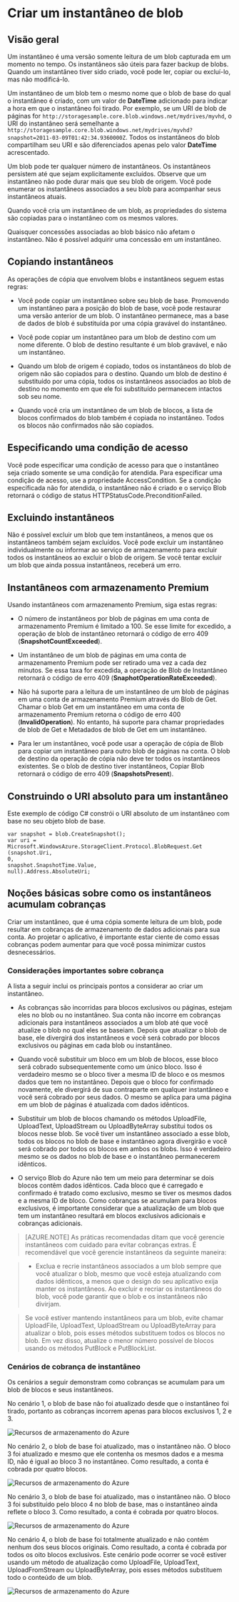 <properties 
	pageTitle="Criando um instantâneo de um Blob" 
	description="Um guia de introdução para a criação de instantâneos de Blob de Armazenamento do Azure" 
	services="storage" 
	documentationCenter="" 
	authors="tamram" 
	manager="adinah" 
	editor=""/>

<tags 
	ms.service="storage" 
	ms.workload="storage" 
	ms.tgt_pltfrm="na" 
	ms.devlang="na" 
	ms.topic="article" 
	ms.date="02/20/2015" 
	ms.author="tamram"/>

# Criar um instantâneo de blob

## Visão geral

Um instantâneo é uma versão somente leitura de um blob capturada em um momento no tempo. Os instantâneos são úteis para fazer backup de blobs. Quando um instantâneo tiver sido criado, você pode ler, copiar ou excluí-lo, mas não modificá-lo. 

Um instantâneo de um blob tem o mesmo nome que o blob de base do qual o instantâneo é criado, com um valor de **DateTime** adicionado para indicar a hora em que o instantâneo foi tirado. Por exemplo, se um URI de blob de páginas for  `http://storagesample.core.blob.windows.net/mydrives/myvhd`, o URI do instantâneo será semelhante a  `http://storagesample.core.blob.windows.net/mydrives/myvhd?snapshot=2011-03-09T01:42:34.9360000Z`. Todos os instantâneos do blob compartilham seu URI e são diferenciados apenas pelo valor **DateTime** acrescentado.

Um blob pode ter qualquer número de instantâneos. Os instantâneos persistem até que sejam explicitamente excluídos. Observe que um instantâneo não pode durar mais que seu blob de origem. Você pode enumerar os instantâneos associados a seu blob para acompanhar seus instantâneos atuais.

Quando você cria um instantâneo de um blob, as propriedades do sistema são copiadas para o instantâneo com os mesmos valores. 

Quaisquer concessões associadas ao blob básico não afetam o instantâneo. Não é possível adquirir uma concessão em um instantâneo.

## Copiando instantâneos 

As operações de cópia que envolvem blobs e instantâneos seguem estas regras:

- Você pode copiar um instantâneo sobre seu blob de base. Promovendo um instantâneo para a posição do blob de base, você pode restaurar uma versão anterior de um blob. O instantâneo permanece, mas a base de dados de blob é substituída por uma cópia gravável do instantâneo.

- Você pode copiar um instantâneo para um blob de destino com um nome diferente. O blob de destino resultante é um blob gravável, e não um instantâneo.

- Quando um blob de origem é copiado, todos os instantâneos do blob de origem não são copiados para o destino. Quando um blob de destino é substituído por uma cópia, todos os instantâneos associados ao blob de destino no momento em que ele foi substituído permanecem intactos sob seu nome. 

- Quando você cria um instantâneo de um blob de blocos, a lista de blocos confirmados do blob também é copiada no instantâneo. Todos os blocos não confirmados não são copiados.

## Especificando uma condição de acesso 

Você pode especificar uma condição de acesso para que o instantâneo seja criado somente se uma condição for atendida. Para especificar uma condição de acesso, use a propriedade AccessCondition. Se a condição especificada não for atendida, o instantâneo não é criado e o serviço Blob retornará o código de status HTTPStatusCode.PreconditionFailed.

## Excluindo instantâneos 

Não é possível excluir um blob que tem instantâneos, a menos que os instantâneos também sejam excluídos. Você pode excluir um instantâneo individualmente ou informar ao serviço de armazenamento para excluir todos os instantâneos ao excluir o blob de origem. Se você tentar excluir um blob que ainda possua instantâneos, receberá um erro.

## Instantâneos com armazenamento Premium
Usando instantâneos com armazenamento Premium, siga estas regras:

- O número de instantâneos por blob de páginas em uma conta de armazenamento Premium é limitado a 100. Se esse limite for excedido, a operação de blob de instantâneo retornará o código de erro 409 (**SnapshotCountExceeded**).

- Um instantâneo de um blob de páginas em uma conta de armazenamento Premium pode ser retirado uma vez a cada dez minutos. Se essa taxa for excedida, a operação de Blob de Instantâneo retornará o código de erro 409 (**SnaphotOperationRateExceeded**).

- Não há suporte para a leitura de um instantâneo de um blob de páginas em uma conta de armazenamento Premium através do Blob de Get. Chamar o blob Get em um instantâneo em uma conta de armazenamento Premium retorna o código de erro 400 (**InvalidOperation**). No entanto, há suporte para chamar propriedades de blob de Get e Metadados de blob de Get em um instantâneo.

- Para ler um instantâneo, você pode usar a operação de cópia de Blob para copiar um instantâneo para outro blob de páginas na conta. O blob de destino da operação de cópia não deve ter todos os instantâneos existentes. Se o blob de destino tiver instantâneos, Copiar Blob retornará o código de erro 409 (**SnapshotsPresent**).

## Construindo o URI absoluto para um instantâneo 

Este exemplo de código C# constrói o URI absoluto de um instantâneo com base no seu objeto blob de base.

	var snapshot = blob.CreateSnapshot();
	var uri = Microsoft.WindowsAzure.StorageClient.Protocol.BlobRequest.Get
    (snapshot.Uri, 
    0, 
    snapshot.SnapshotTime.Value, 
    null).Address.AbsoluteUri;

## Noções básicas sobre como os instantâneos acumulam cobranças

Criar um instantâneo, que é uma cópia somente leitura de um blob, pode resultar em cobranças de armazenamento de dados adicionais para sua conta. Ao projetar o aplicativo, é importante estar ciente de como essas cobranças podem aumentar para que você possa minimizar custos desnecessários.

### Considerações importantes sobre cobrança

A lista a seguir inclui os principais pontos a considerar ao criar um instantâneo.

- As cobranças são incorridas para blocos exclusivos ou páginas, estejam eles no blob ou no instantâneo. Sua conta não incorre em cobranças adicionais para instantâneos associados a um blob até que você atualize o blob no qual eles se baseiam. Depois que atualizar o blob de base, ele divergirá dos instantâneos e você será cobrado por blocos exclusivos ou páginas em cada blob ou instantâneo.

- Quando você substituir um bloco em um blob de blocos, esse bloco será cobrado subsequentemente como um único bloco. Isso é verdadeiro mesmo se o bloco tiver a mesma ID de bloco e os mesmos dados que tem no instantâneo. Depois que o bloco for confirmado novamente, ele divergirá de sua contraparte em qualquer instantâneo e você será cobrado por seus dados. O mesmo se aplica para uma página em um blob de páginas é atualizada com dados idênticos.

- Substituir um blob de blocos chamando os métodos UploadFile, UploadText, UploadStream ou UploadByteArray substitui todos os blocos nesse blob. Se você tiver um instantâneo associado a esse blob, todos os blocos no blob de base e instantâneo agora divergirão e você será cobrado por todos os blocos em ambos os blobs. Isso é verdadeiro mesmo se os dados no blob de base e o instantâneo permanecerem idênticos.

- O serviço Blob do Azure não tem um meio para determinar se dois blocos contêm dados idênticos. Cada bloco que é carregado e confirmado é tratado como exclusivo, mesmo se tiver os mesmos dados e a mesma ID de bloco. Como cobranças se acumulam para blocos exclusivos, é importante considerar que a atualização de um blob que tem um instantâneo resultará em blocos exclusivos adicionais e cobranças adicionais.

> [AZURE.NOTE] As práticas recomendadas ditam que você gerencie instantâneos com cuidado para evitar cobranças extras. É recomendável que você gerencie instantâneos da seguinte maneira:

> - Exclua e recrie instantâneos associados a um blob sempre que você atualizar o blob, mesmo que você esteja atualizando com dados idênticos, a menos que o design do seu aplicativo exija manter os instantâneos. Ao excluir e recriar os instantâneos do blob, você pode garantir que o blob e os instantâneos não divirjam.

> Se você estiver mantendo instantâneos para um blob, evite chamar UploadFile, UploadText, UploadStream ou UploadByteArray para atualizar o blob, pois esses métodos substituem todos os blocos no blob. Em vez disso, atualize o menor número possível de blocos usando os métodos PutBlock e PutBlockList.


### Cenários de cobrança de instantâneo


Os cenários a seguir demonstram como cobranças se acumulam para um blob de blocos e seus instantâneos. 

No cenário 1, o blob de base não foi atualizado desde que o instantâneo foi tirado, portanto as cobranças incorrem apenas para blocos exclusivos 1, 2 e 3.

![Recursos de armazenamento do Azure](./media/storage-blob-snapshots/storage-blob-snapshots-billing-scenario-1.png)

No cenário 2, o blob de base foi atualizado, mas o instantâneo não. O bloco 3 foi atualizado e mesmo que ele contenha os mesmos dados e a mesma ID, não é igual ao bloco 3 no instantâneo. Como resultado, a conta é cobrada por quatro blocos.

![Recursos de armazenamento do Azure](./media/storage-blob-snapshots/storage-blob-snapshots-billing-scenario-2.png)

No cenário 3, o blob de base foi atualizado, mas o instantâneo não. O bloco 3 foi substituído pelo bloco 4 no blob de base, mas o instantâneo ainda reflete o bloco 3. Como resultado, a conta é cobrada por quatro blocos.
 
![Recursos de armazenamento do Azure](./media/storage-blob-snapshots/storage-blob-snapshots-billing-scenario-3.png)

No cenário 4, o blob de base foi totalmente atualizado e não contém nenhum dos seus blocos originais. Como resultado, a conta é cobrada por todos os oito blocos exclusivos. Este cenário pode ocorrer se você estiver usando um método de atualização como UploadFile, UploadText, UploadFromStream ou UploadByteArray, pois esses métodos substituem todo o conteúdo de um blob.

![Recursos de armazenamento do Azure](./media/storage-blob-snapshots/storage-blob-snapshots-billing-scenario-4.png)


<!--HONumber=52--> 